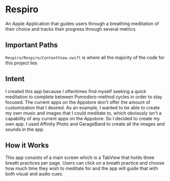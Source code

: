 # Respiro
An Apple Application that guides users through a breathing meditation of their choice and tracks their progress through several metrics

## Important Paths 
`Respiro/Respiro/ContentView.swift` is where all the majority of the code for this project lies

## Intent
I created this app because I oftentimes find myself seeking a quick meditation to complete between Pomodoro-method cycles in order to stay focused. The current apps on the Appstore don't offer the amount of customization that I desired. As an example, I wanted to be able to create my own music and images that I could meditate to, which obviously isn't a capability of any current apps on the Appstore. So I decided to create my own app. I used Affinity Photo and GarageBand to create all the images and sounds in the app. 

## How it Works
This app consists of a main screen which is a TabView that holds three breath practices per page. Users can click on a breath practice and choose how much time they wish to meditate for and the app will guide that with both visual and audio cues.
